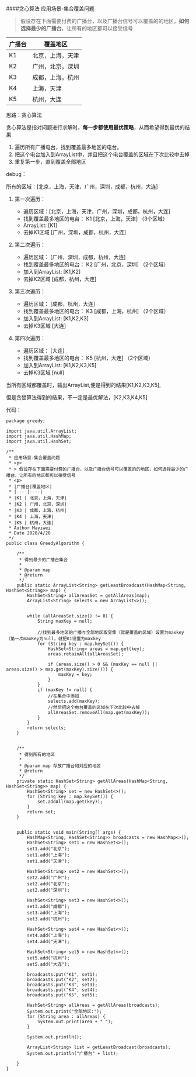 ####贪心算法
应用场景-集合覆盖问题

> 假设存在下面需要付费的广播台，以及广播台信号可以覆盖的的地区，**如何选择最少的广播台**，让所有的地区都可以接受信号

|广播台|覆盖地区| 
|----|----|
|K1 | 北京，上海，天津|
|K2 | 广州，北京，深圳|
|K3 | 成都，上海，杭州|
|K4 | 上海，天津|
|K5 | 杭州，大连|

思路：贪心算法

贪心算法是指对问题进行求解时，**每一步都使用最优策略**，从而希望得到最优的结果

1. 遍历所有广播电台，找到覆盖最多地区的电台。
2. 把这个电台加入到ArrayList中，并且把这个电台覆盖的区域在下次比较中去掉
3. 重复第一步，直到覆盖全部地区

debug：

所有的区域：[北京，上海，天津，广州，深圳，成都，杭州，大连]

1. 第一次遍历：
    - 遍历区域：[北京，上海，天津，广州，深圳，成都，杭州，大连]
    - 找到覆盖最多地区的电台： K1 [北京，上海，天津] （3个区域）
    - ArrayList: [K1]
    - 去掉K1区域 [广州，深圳，成都，杭州，大连]
    
2. 第二次遍历：
    - 遍历区域： [广州，深圳，成都，杭州，大连]
    - 找到覆盖最多地区的电台： K2 [广州，北京，深圳] （2个区域）
    - 加入到ArrayList: [K1,K2]
    - 去掉K2区域 [成都，杭州，大连]
    
3. 第三次遍历：
    - 遍历区域： [成都，杭州，大连]
    - 找到覆盖最多地区的电台： K3 [成都，上海，杭州] （2个区域）
    - 加入到ArrayList: [K1,K2,K3]
    - 去掉K3区域 [大连]
    
4. 第四次遍历：
    - 遍历区域： [大连]
    - 找到覆盖最多地区的电台： K5 [杭州，大连] （2个区域）
    - 加入到ArrayList: [K1,K2,K3,K5]
    - 去掉K3区域 [null]
    
当所有区域都覆盖时，输出ArrayList,便是得到的结果[K1,K2,K3,K5],

但是贪婪算法得到的结果，不一定是最优解法，[K2,K3,K4,K5]

代码：

```
package greedy;

import java.util.ArrayList;
import java.util.HashMap;
import java.util.HashSet;

/**
 * 应用场景-集合覆盖问题
 * <p>
 * > 假设存在下面需要付费的广播台，以及广播台信号可以覆盖的的地区，如何选择最少的广播台，让所有的地区都可以接受信号
 * <p>
 * |广播台|覆盖地区|
 * |----|----|
 * |K1 | 北京，上海，天津|
 * |K2 | 广州，北京，深圳|
 * |K3 | 成都，上海，杭州|
 * |K4 | 上海，天津|
 * |K5 | 杭州，大连|
 * Author Mayiwei
 * Date 2020/4/20
 */
public class GreedyAlgorithm {

    /**
     * 得到最少的广播台集合
     *
     * @param map
     * @return
     */
    public static ArrayList<String> getLeastBroadcast(HashMap<String, HashSet<String>> map) {
        HashSet<String> allAreasSet = getAllAreas(map);
        ArrayList<String> selects = new ArrayList<>();


        while (allAreasSet.size() != 0) {
            String maxKey = null;

            //找到最多地区的广播与全部地区取交集（就是覆盖的区域）设置为maxkey（第一次maxKey为null，就把K1设置为maxkey
            for (String key : map.keySet()) {
                HashSet<String> areas = map.get(key);
                areas.retainAll(allAreasSet);

                if (areas.size() > 0 && (maxKey == null || areas.size() > map.get(maxKey).size())) {
                    maxKey = key;
                }
            }
            if (maxKey != null) {
                //在集合中添加
                selects.add(maxKey);
                //然后把这个电台覆盖的区域在下次比较中去掉
                allAreasSet.removeAll(map.get(maxKey));
            }
        }
        return selects;
    }


    /**
     * 得到所有的地区
     *
     * @param map 存放广播台和对应的地区
     * @return
     */
    private static HashSet<String> getAllAreas(HashMap<String, HashSet<String>> map) {
        HashSet<String> set = new HashSet<>();
        for (String key : map.keySet()) {
            set.addAll(map.get(key));
        }
        return set;
    }


    public static void main(String[] args) {
        HashMap<String, HashSet<String>> broadcasts = new HashMap<>();
        HashSet<String> set1 = new HashSet<>();
        set1.add("北京");
        set1.add("上海");
        set1.add("天津");

        HashSet<String> set2 = new HashSet<>();
        set2.add("广州");
        set2.add("北京");
        set2.add("深圳");

        HashSet<String> set3 = new HashSet<>();
        set3.add("成都");
        set3.add("上海");
        set3.add("杭州");

        HashSet<String> set4 = new HashSet<>();
        set4.add("上海");
        set4.add("天津");

        HashSet<String> set5 = new HashSet<>();
        set5.add("杭州");
        set5.add("大连");

        broadcasts.put("K1", set1);
        broadcasts.put("K2", set2);
        broadcasts.put("K3", set3);
        broadcasts.put("K4", set4);
        broadcasts.put("K5", set5);

        HashSet<String> allAreas = getAllAreas(broadcasts);
        System.out.print("全部地区:");
        for (String area : allAreas) {
            System.out.print(area + " ");
        }

        System.out.println();

        ArrayList<String> list = getLeastBroadcast(broadcasts);
        System.out.println("广播台" + list);

    }
}

```